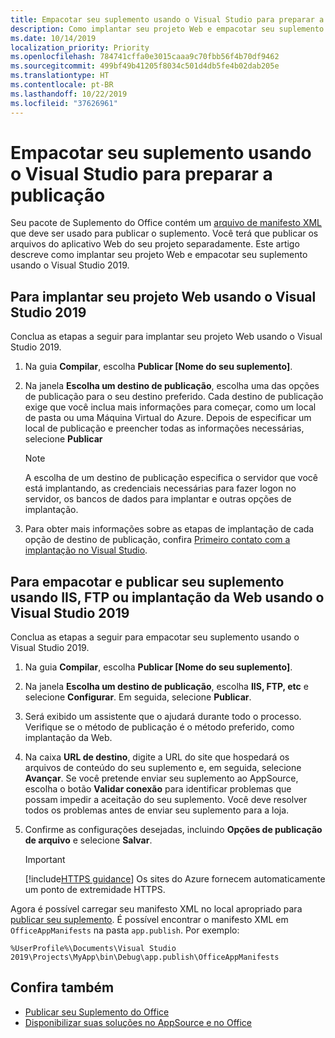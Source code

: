```yaml
---
title: Empacotar seu suplemento usando o Visual Studio para preparar a publicação
description: Como implantar seu projeto Web e empacotar seu suplemento usando o Visual Studio 2019.
ms.date: 10/14/2019
localization_priority: Priority
ms.openlocfilehash: 784741cffa0e3015caaa9c70fbb56f4b70df9462
ms.sourcegitcommit: 499bf49b41205f8034c501d4db5fe4b02dab205e
ms.translationtype: HT
ms.contentlocale: pt-BR
ms.lasthandoff: 10/22/2019
ms.locfileid: "37626961"
---
```

# <a name="package-your-add-in-using-visual-studio-to-prepare-for-publishing"></a>Empacotar seu suplemento usando o Visual Studio para preparar a publicação

Seu pacote de Suplemento do Office contém um [arquivo de manifesto XML](../develop/add-in-manifests.md) que deve ser usado para publicar o suplemento. Você terá que publicar os arquivos do aplicativo Web do seu projeto separadamente. Este artigo descreve como implantar seu projeto Web e empacotar seu suplemento usando o Visual Studio 2019.

## <a name="to-deploy-your-web-project-using-visual-studio-2019"></a>Para implantar seu projeto Web usando o Visual Studio 2019

Conclua as etapas a seguir para implantar seu projeto Web usando o Visual Studio 2019.

1. Na guia **Compilar**, escolha **Publicar [Nome do seu suplemento]**.

2. Na janela **Escolha um destino de publicação**, escolha uma das opções de publicação para o seu destino preferido. Cada destino de publicação exige que você inclua mais informações para começar, como um local de pasta ou uma Máquina Virtual do Azure. Depois de especificar um local de publicação e preencher todas as informações necessárias, selecione **Publicar**

    > [!NOTE]
    > A escolha de um destino de publicação especifica o servidor que você está implantando, as credenciais necessárias para fazer logon no servidor, os bancos de dados para implantar e outras opções de implantação.

3. Para obter mais informações sobre as etapas de implantação de cada opção de destino de publicação, confira [Primeiro contato com a implantação no Visual Studio](/visualstudio/deployment/deploying-applications-services-and-components?view=vs-2019).

## <a name="to-package-and-publish-your-add-in-using-iis-ftp-or-web-deploy-using-visual-studio-2019"></a>Para empacotar e publicar seu suplemento usando IIS, FTP ou implantação da Web usando o Visual Studio 2019

Conclua as etapas a seguir para empacotar seu suplemento usando o Visual Studio 2019.

1. Na guia **Compilar**, escolha **Publicar [Nome do seu suplemento]**.
2. Na janela **Escolha um destino de publicação**, escolha **IIS, FTP, etc** e selecione **Configurar**. Em seguida, selecione **Publicar**.
3. Será exibido um assistente que o ajudará durante todo o processo. Verifique se o método de publicação é o método preferido, como implantação da Web.
4. Na caixa **URL de destino**, digite a URL do site que hospedará os arquivos de conteúdo do seu suplemento e, em seguida, selecione **Avançar**. Se você pretende enviar seu suplemento ao AppSource, escolha o botão **Validar conexão** para identificar problemas que possam impedir a aceitação do seu suplemento. Você deve resolver todos os problemas antes de enviar seu suplemento para a loja.
5. Confirme as configurações desejadas, incluindo **Opções de publicação de arquivo** e selecione **Salvar**.

    > [!IMPORTANT]
    > [!include[HTTPS guidance](../includes/https-guidance.md)] Os sites do Azure fornecem automaticamente um ponto de extremidade HTTPS.

Agora é possível carregar seu manifesto XML no local apropriado para [publicar seu suplemento](../publish/publish.md). É possível encontrar o manifesto XML em `OfficeAppManifests` na pasta `app.publish`. Por exemplo:

 `%UserProfile%\Documents\Visual Studio 2019\Projects\MyApp\bin\Debug\app.publish\OfficeAppManifests`

## <a name="see-also"></a>Confira também

- [Publicar seu Suplemento do Office](../publish/publish.md)
- [Disponibilizar suas soluções no AppSource e no Office](/office/dev/store/submit-to-the-office-store)
